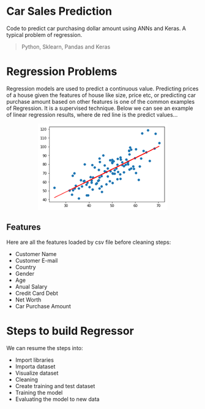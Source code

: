 # Car Sales Prediction
 Code to predict car purchasing dollar amount using ANNs and Keras. A typical problem of regression.
 
 > Python, Sklearn, Pandas and Keras
 
 # Regression Problems
Regression models are used to predict a continuous value. Predicting prices of a house given the features of house like size, price etc, or predicting car purchase amount based on other features is one of the common examples of Regression. It is a supervised technique. Below we can see an example of linear regression results, where de red line is the predict values...

<p align="center">
   <img src="regression-model.png" />
</p>

## Features
Here are all the features loaded by csv file before cleaning steps:
* Customer Name
* Customer E-mail
* Country
* Gender
* Age
* Anual Salary
* Credit Card Debt
* Net Worth
* Car Purchase Amount

# Steps to build Regressor
We can resume the steps into:
- Import libraries
- Importa dataset
- Visualize dataset
- Cleaning
- Create training and test dataset
- Training the model
- Evaluating the model to new data
